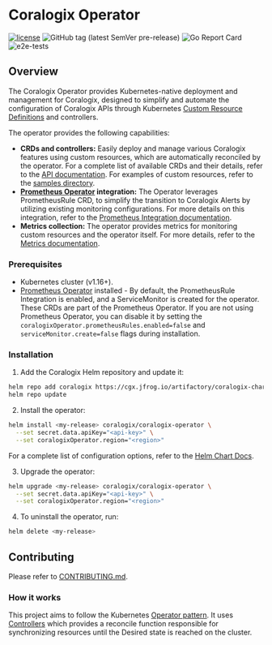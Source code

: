 # Coralogix Operator
[![license](https://img.shields.io/github/license/coralogix/coralogix-operator.svg)](https://raw.githubusercontent.com/coralogix/coralogix-operator/main/LICENSE)
![GitHub tag (latest SemVer pre-release)](https://img.shields.io/github/v/tag/coralogix/coralogix-operator.svg?include_prereleases&style=plastic)
![Go Report Card](https://goreportcard.com/badge/github.com/coralogix/coralogix-operator)
![e2e-tests](https://github.com/coralogix/coralogix-operator/actions/workflows/e2e-tests.yaml/badge.svg?style=plastic)

## Overview
The Coralogix Operator provides Kubernetes-native deployment and management for Coralogix, designed to simplify and automate the configuration of Coralogix APIs through Kubernetes [Custom Resource Definitions](https://kubernetes.io/docs/concepts/extend-kubernetes/api-extension/custom-resources/) and controllers.

The operator provides the following capabilities:

- **CRDs and controllers:** Easily deploy and manage various Coralogix features using custom resources, which are automatically reconciled by the operator. For a complete list of available CRDs and their details, refer to the [API documentation](https://github.com/coralogix/coralogix-operator/tree/main/docs/api.md). For examples of custom resources, refer to the [samples directory](https://github.com/coralogix/coralogix-operator/tree/main/config/samples).
- **[Prometheus Operator](https://prometheus-operator.dev/) integration:** The Operator leverages PrometheusRule CRD, to simplify the transition to Coralogix Alerts by utilizing existing monitoring configurations. For more details on this integration, refer to the [Prometheus Integration documentation](https://github.com/coralogix/coralogix-operator/tree/main/docs/prometheus-integration.md).
- **Metrics collection:** The operator provides metrics for monitoring custom resources and the operator itself. For more details, refer to the [Metrics documentation](https://github.com/coralogix/coralogix-operator/tree/main/docs/metrics.md).

### Prerequisites
- Kubernetes cluster (v1.16+).
- [Prometheus Operator](https://prometheus-operator.dev/) installed - By default, the PrometheusRule Integration is enabled, and a ServiceMonitor is created for the operator. These CRDs are part of the Prometheus Operator. If you are not using Prometheus Operator, you can disable it by setting the `coralogixOperator.prometheusRules.enabled=false` and `serviceMonitor.create=false` flags during installation.

### Installation
1. Add the Coralogix Helm repository and update it:
```sh
helm repo add coralogix https://cgx.jfrog.io/artifactory/coralogix-charts-virtual
helm repo update
```

2. Install the operator:
```sh
helm install <my-release> coralogix/coralogix-operator \
  --set secret.data.apiKey="<api-key>" \
  --set coralogixOperator.region="<region>"
```
For a complete list of configuration options, refer to the [Helm Chart Docs](./charts/coralogix-operator/README.md).

3. Upgrade the operator:
```sh  
helm upgrade <my-release> coralogix/coralogix-operator \
  --set secret.data.apiKey="<api-key>" \
  --set coralogixOperator.region="<region>"
```

4. To uninstall the operator, run:
```sh
helm delete <my-release>
```

## Contributing
Please refer to [CONTRIBUTING.md](CONTRIBUTING.md).

### How it works
This project aims to follow the Kubernetes [Operator pattern](https://kubernetes.io/docs/concepts/extend-kubernetes/operator/).
It uses [Controllers](https://kubernetes.io/docs/concepts/architecture/controller/) which provides a reconcile function responsible for synchronizing resources until the Desired state is reached on the cluster.